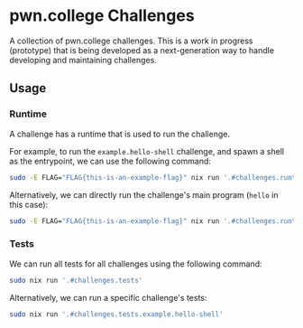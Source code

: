 # pwn.college Challenges

A collection of pwn.college challenges.
This is a work in progress (prototype) that is being developed as a next-generation way to handle developing and maintaining challenges.

## Usage

### Runtime

A challenge has a runtime that is used to run the challenge.

For example, to run the `example.hello-shell` challenge, and spawn a shell as the entrypoint, we can use the following command:
```bash
sudo -E FLAG="FLAG{this-is-an-example-flag}" nix run '.#challenges.runtime.example.hello-shell' -- bash
```

Alternatively, we can directly run the challenge's main program (`hello` in this case):
```bash
sudo -E FLAG="FLAG{this-is-an-example-flag}" nix run '.#challenges.runtime.example.hello-shell' -- /bin/hello
```

### Tests

We can run all tests for all challenges using the following command:
```bash
sudo nix run '.#challenges.tests'
```

Alternatively, we can run a specific challenge's tests:
```bash
sudo nix run '.#challenges.tests.example.hello-shell'
```
